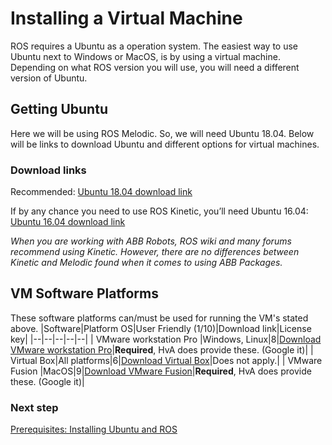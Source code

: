 # Installing a Virtual Machine 
ROS requires a Ubuntu as a operation system. The easiest way to use Ubuntu next to Windows or MacOS, is by using a virtual machine. Depending on what ROS version you will use, you will need a different version of Ubuntu. 

## Getting Ubuntu
Here we will be using ROS Melodic. So, we will need Ubuntu 18.04.  Below will be links to download Ubuntu and different options for virtual machines.

### Download links
Recommended:
[Ubuntu 18.04 download link](https://ubuntu.com/download/desktop)

If by any chance you need to use ROS Kinetic, you’ll need Ubuntu 16.04:
[Ubuntu 16.04 download link](http://no.releases.ubuntu.com/16.04/)

*When you are working with ABB Robots, ROS wiki and many forums recommend using Kinetic. However, there are no  differences between Kinetic and Melodic found when it comes to using ABB Packages.*

## VM Software Platforms
These software platforms can/must be used for running the VM's stated above. 
|Software|Platform OS|User Friendly (1/10)|Download link|License key|
|--|--|--|--|--|
| VMware workstation Pro |Windows, Linux|8|[Download VMware workstation Pro](https://my.vmware.com/en/web/vmware/info/slug/desktop_end_user_computing/vmware_workstation_pro/15_0)|**Required**, HvA does provide these. (Google it)|
| Virtual Box|All platforms|6|[Download Virtual Box](https://my.vmware.com/en/web/vmware/info/slug/desktop_end_user_computing/vmware_workstation_pro/15_0)|Does not apply.|
| VMware Fusion |MacOS|9|[Download VMware Fusion](https://my.vmware.com/en/web/vmware/info/slug/desktop_end_user_computing/vmware_workstation_pro/15_0)|**Required**, HvA does provide these. (Google it)|

### Next step
[Prerequisites: Installing Ubuntu and ROS](/prerequisites/installing-ubuntu.md)